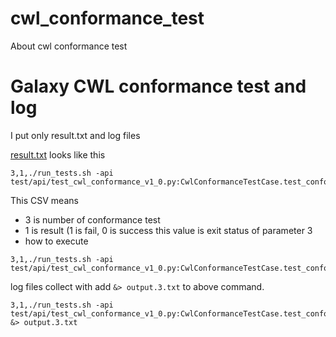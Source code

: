 # cwl_conformance_test
About cwl conformance test

# Galaxy CWL conformance test and log

I put only result.txt and log files

[result.txt](https://github.com/manabuishii/cwl_conformance_test/blob/master/galaxy/result.txt) looks like this

```
3,1,./run_tests.sh -api test/api/test_cwl_conformance_v1_0.py:CwlConformanceTestCase.test_conformance_v1_0_3
```

This CSV means 
* 3 is number of conformance test
* 1 is result (1 is fail, 0 is success this value is exit status of parameter 3
* how to execute

```
3,1,./run_tests.sh -api test/api/test_cwl_conformance_v1_0.py:CwlConformanceTestCase.test_conformance_v1_0_3
```

log files collect with add `&> output.3.txt` to above command.

```
3,1,./run_tests.sh -api test/api/test_cwl_conformance_v1_0.py:CwlConformanceTestCase.test_conformance_v1_0_3 &> output.3.txt
```



